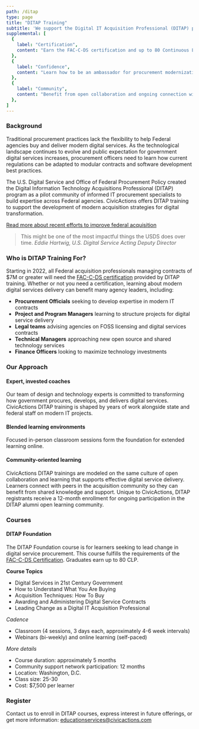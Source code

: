 ```yaml
---
path: /ditap
type: page
title: "DITAP Training"
subtitle: 'We support the Digital IT Acquisition Professional (DITAP) program to train federal contracting officers in the skills needed for successful modern digital service procurements.'
supplemental: [
  {
    label: "Certification",
    content: "Earn the FAC-C-DS certification and up to 80 Continuous Learning Points (CLP) by mastering the skills needed for successful procurements in today’s digital world."
  },
  {
    label: "Confidence",
    content: "Learn how to be an ambassador for procurement modernization within your agency, resulting in better partnership with vendors, fewer failed contracts, and faster delivery of value."
  },
  {
    label: "Community",
    content: "Benefit from open collaboration and ongoing connection with peers in the acquisition community who are working to improve outcomes in digital service procurements."
  },
]
---
```


### Background

Traditional procurement practices lack the flexibility to help Federal agencies buy and deliver modern digital services. As the technological landscape continues to evolve and public expectation for government digital services increases, procurement officers need to learn how current regulations can be adapted to modular contracts and software development best practices.

The U.S. Digital Service and Office of Federal Procurement Policy created the Digital Information Technology Acquisitions Professional (DITAP) program as a pilot community of informed IT procurement specialists to build expertise across Federal agencies. CivicActions offers DITAP training to support the development of modern acquisition strategies for digital transformation.

[Read more about recent efforts to improve federal acquisition](https://federalnewsnetwork.com/ask-the-cio/2019/04/usds-applying-its-own-lessons-learned-to-fix-federal-hiring-acquisition/)

<blockquote>
This might be one of the most impactful things the USDS does over time.
<cite>Eddie Hartwig, U.S. Digital Service Acting Deputy Director </cite>
</blockquote>

### Who is DITAP Training For?
Starting in 2022, all Federal acquisition professionals managing contracts of $7M or greater will need the [FAC-C-DS certification](https://techfarhub.cio.gov/assets/files/FAC_C_Digital_Services_5-18-18.pdf) provided by DITAP training. Whether or not you need a certification, learning about modern digital services delivery can benefit many agency leaders, including:

* **Procurement Officials** seeking to develop expertise in modern IT contracts
* **Project and Program Managers** learning to structure projects for digital service delivery
* **Legal teams** advising agencies on FOSS licensing and digital services contracts
* **Technical Managers** approaching new open source and shared technology services
* **Finance Officers** looking to maximize technology investments

### Our Approach

#### Expert, invested coaches

Our team of design and technology experts is committed to transforming how government procures, develops, and delivers digital services. CivicActions DITAP training is shaped by years of work alongside state and federal staff on modern IT projects.

#### Blended learning environments

Focused in-person classroom sessions form the foundation for extended learning online.

#### Community-oriented learning

CivicActions DITAP trainings are modeled on the same culture of open collaboration and learning that supports effective digital service delivery. Learners connect with peers in the acquisition community so they can benefit from shared knowledge and support. Unique to CivicActions, DITAP registrants receive a 12-month enrollment for ongoing participation in the DITAP alumni open learning community.

### Courses

#### DITAP Foundation

The DITAP Foundation course is for learners seeking to lead change in digital service procurement. This course fulfills the requirements of the [FAC-C-DS Certification](https://techfarhub.cio.gov/assets/files/FAC_C_Digital_Services_5-18-18.pdf). Graduates earn up to 80 CLP.

**Course Topics**
* Digital Services in 21st Century Government
* How to Understand What You Are Buying
* Acquisition Techniques: How To Buy
* Awarding and Administering Digital Service Contracts
* Leading Change as a Digital IT Acquisition Professional

*Cadence*
* Classroom (4 sessions, 3 days each, approximately 4-6 week intervals)
* Webinars (bi-weekly) and online learning (self-paced)

*More details*
* Course duration: approximately 5 months
* Community support network participation: 12 months
* Location: Washington, D.C.
* Class size: 25-30
* Cost: $7,500 per learner

### Register
Contact us to enroll in DITAP courses, express interest in future offerings, or get more information: <educationservices@civicactions.com>
